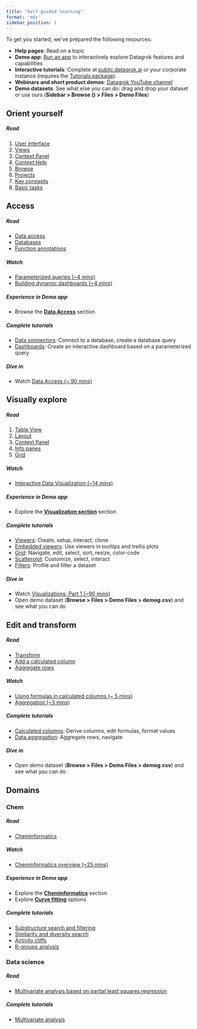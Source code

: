 ```yaml
---
title: "Self-guided learning"
format: 'mdx'
sidebar_position: 1
---
```


To get you started, we've prepared the following resources:

* **Help pages**: Read on a topic
* **Demo app**: [Run an app](https://public.datagrok.ai/browse/tutorials.demoapp) to interactively explore Datagrok features and capabilities
* **Interactive tutorials**: Complete at [public.datagrok.ai](https://public.datagrok.ai/browse/tutorials.trackoverview) or your corporate instance (requires the [Tutorials package](https://github.com/datagrok-ai/public/tree/master/packages/Tutorials)).
* **Webinars and short product demos**: [Datagrok YouTube channel](https://www.youtube.com/@Datagrok)
* **Demo datasets**: See what else you can do: drag and drop your dataset or use ours (**Sidebar > Browse (<FAIcon icon="fa-solid fa-compass"/>) > Files > Demo Files**)

## Orient yourself

<h5>Read</h5>

1. [User interface](../navigation/navigation.md)
1. [Views](../navigation/views/views.md)
1. [Context Panel](../navigation/panels/panels.md#context-panel)
1. [Context Help](../navigation/panels/panels.md#context-help)
1. [Browse](../navigation/views/browse.md)
1. [Projects](../concepts/project/project.md)
1. [Key concepts](../concepts/concepts.md)
1. [Basic tasks](../navigation/basic-tasks/basic-tasks.md)

<!---

<h5>Watch</h5>

<h5>Complete tutorials</h5>

|Tutorial <div style={{ width:245 }}></div>  |   Description <div style={{ width:530 }}></div> |
|-----------------------|--------------|
|        | <li></li><li></li><li></li> |
|        | <li></li><li></li><li></li> |
|        | <li></li><li></li><li></li> |

<h5>Dive in</h5>

--->

## Access

<h5>Read</h5>

* [Data access](../../access/access.md)
* [Databases](../../access/databases/databases.md)
* [Function annotations](../concepts/functions/func-params-annotation.md)

<h5>Watch</h5>

* [Parameterized queries (~4 mins)](https://www.youtube.com/watch?v=sSJp5CXcYKQ&list=PLIRnAn2pMh3nToHhFs3eXpf9xXa195lrN&index=7)
* [Building dynamic dashboards (~4 mins)](https://www.youtube.com/watch?v=TtVjvxMj9Ds)

<h5>Experience in Demo app</h5>

* Browse the [**Data Access**](https://public.datagrok.ai/apps/Tutorials/Demo/Data%20Access) section

<h5>Complete tutorials</h5>

* [Data connectors](https://public.datagrok.ai/apps/tutorials/Tutorials/DataAccess/DataConnectors): Connect to a database, create a database query
* [Dashboards](https://public.datagrok.ai/apps/tutorials/Tutorials/ExploratoryDataAnalysis/Dashboards): Create an interactive dashboard based on a parameterized query 

<h5>Dive in</h5>

* Watch [Data Access (~ 90 mins)](https://www.youtube.com/watch?v=dKrCk38A1m8&list=PLIRnAn2pMh3nToHhFs3eXpf9xXa195lrN&index=4)

## Visually explore

<h5>Read</h5>

1. [Table View](../navigation/views/table-view.md)
1. [Layout](../../visualize/view-layout.md)
1. [Context Panel](../navigation/panels/panels.md#context-panel)
1. [Info panes](../navigation/panels/info-panels.md)
1. [Grid](../../visualize/viewers/grid.md)

<h5>Watch</h5>

* [Interactive Data Visualization (~14 mins)](https://www.youtube.com/watch?v=67LzPsdNrEc&list=PLIRnAn2pMh3nLvDs3NLXkLtsyJeX912GG&index=3)

<h5>Experience in Demo app</h5>

* Explore the [**Visualization section**](https://public.datagrok.ai/apps/Tutorials/Demo/Visualization) section

<h5>Complete tutorials</h5>

* [Viewers](https://public.datagrok.ai/apps/tutorials/Tutorials/ExploratoryDataAnalysis/Viewers): Create, setup, interact, clone
* [Embedded viewers](https://public.datagrok.ai/apps/tutorials/Tutorials/ExploratoryDataAnalysis/EmbeddedViewers): Use viewers in tooltips and trellis plots
* [Grid](https://public.datagrok.ai/apps/tutorials/Tutorials/ExploratoryDataAnalysis/GridCustomization): Navigate, edit, select, sort, resize, color-code
* [Scatterplot](https://public.datagrok.ai/apps/tutorials/Tutorials/ExploratoryDataAnalysis/ScatterPlot): Customize, select, interact
* [Filters](https://public.datagrok.ai/apps/tutorials/Tutorials/ExploratoryDataAnalysis/Filters): Profile and filter a dataset


<!---

Planned:
* Table View
  * Table Manager
  * Column Manager
  * Layouts
  * Context Panel
  * Top menu
* In grid:
  * Pin rows and columns
  * Add summary columns
    * Sparklines
    * Smart forms
    * Form viewer
* Sticky Meta


---->

<h5>Dive in</h5>

* Watch [Visualizations: Part 1 (~90 mins)](https://www.youtube.com/watch?v=wAfEqAMOZzw&list=PLIRnAn2pMh3nLvDs3NLXkLtsyJeX912GG&index=4)
* Open demo dataset (**Browse > Files > Demo Files > demog.csv**) and see what you can do

## Edit and transform

<h5>Read</h5>

* [Transform](../../transform/transform.md)
* [Add a calculated column](../../transform/add-new-column.md)
* [Aggregate rows](../../transform/aggregate-rows.md)

<h5>Watch</h5>

* [Using formulas in calculated columns (~ 5 mins)](https://www.youtube.com/watch?v=-yTTaS_WOU4)
* [Aggregation (~3 mins)](https://www.youtube.com/watch?v=1EI1w2HECrM)

<h5>Complete tutorials</h5>

* [Calculated columns](https://public.datagrok.ai/apps/tutorials/Tutorials/Datatransformation/CalculatedColumns): Derive columns, edit formulas, format values
* [Data aggregation](https://public.datagrok.ai/apps/tutorials/Tutorials/Datatransformation/DataAggregation): Aggregate rows, navigate

<h5>Dive in</h5>

* Open demo dataset (**Browse > Files > Demo Files > demog.csv**) and see what you can do

## Domains

### Chem

<h5>Read</h5>

* [Cheminformatics](../solutions/domains/chem/chem.md)

<h5>Watch</h5>

* [Cheminformatics overview (~25 mins)](https://www.youtube.com/watch?v=k1NVdTRpYOM&list=PLIRnAn2pMh3nHUxed6p-uw7If24nGENDa&index=2&t=18s)

<h5>Experience in Demo app</h5>

* Explore the [**Cheminformatics**](https://public.datagrok.ai/apps/Tutorials/Demo/Cheminformatics) section
* Explore [**Curve fitting**](https://public.datagrok.ai/apps/Tutorials/Demo/Curves) options

<h5>Complete tutorials</h5>

* [Substructure search and filtering](https://public.datagrok.ai/apps/tutorials/Tutorials/Cheminformatics/SubstructureSearchandFiltering)
* [Similarity and diversity search](https://public.datagrok.ai/apps/tutorials/Tutorials/Cheminformatics/SimilarityandDiversitySearch)  
* [Activity cliffs](https://public.datagrok.ai/apps/tutorials/Tutorials/Cheminformatics/ActivityCliffs) 
* [R-groups analysis](https://public.datagrok.ai/apps/tutorials/Tutorials/Cheminformatics/R-GroupsAnalysis) 

<!----

Planned

|Tutorial                 | Description  |
|-------------------------|--------------|
|Scaffold tree analysis   |<li></li><li></li><li></li> |
|Matched molecular pair   |<li></li><li></li><li></li> |
|Dose-response curves    |<li></li><li></li><li></li> |

--->

### Data science

<h5>Read</h5>

* [Multivariate analysis based on partial least squares regression](../../explore/multivariate-analysis/pls.md)

<h5>Complete tutorials</h5>

* [Multivariate analysis](https://public.datagrok.ai/apps/tutorials/Tutorials/MachineLearning/MultivariateAnalysis)


